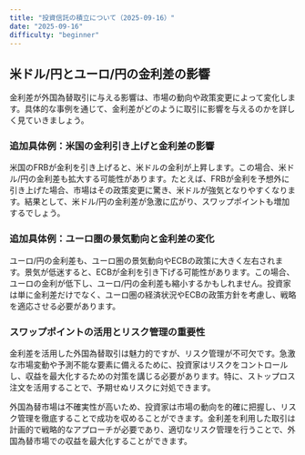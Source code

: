 ```yaml
---
title: "投資信託の積立について（2025-09-16）"
date: "2025-09-16"
difficulty: "beginner"
---
```


## 米ドル/円とユーロ/円の金利差の影響

金利差が外国為替取引に与える影響は、市場の動向や政策変更によって変化します。具体的な事例を通じて、金利差がどのように取引に影響を与えるのかを詳しく見ていきましょう。

### 追加具体例：米国の金利引き上げと金利差の影響

米国のFRBが金利を引き上げると、米ドルの金利が上昇します。この場合、米ドル/円の金利差も拡大する可能性があります。たとえば、FRBが金利を予想外に引き上げた場合、市場はその政策変更に驚き、米ドルが強気となりやすくなります。結果として、米ドル/円の金利差が急激に広がり、スワップポイントも増加するでしょう。

### 追加具体例：ユーロ圏の景気動向と金利差の変化

ユーロ/円の金利差も、ユーロ圏の景気動向やECBの政策に大きく左右されます。景気が低迷すると、ECBが金利を引き下げる可能性があります。この場合、ユーロの金利が低下し、ユーロ/円の金利差も縮小するかもしれません。投資家は単に金利差だけでなく、ユーロ圏の経済状況やECBの政策方針を考慮し、戦略を適応させる必要があります。

### スワップポイントの活用とリスク管理の重要性

金利差を活用した外国為替取引は魅力的ですが、リスク管理が不可欠です。急激な市場変動や予測不能な要素に備えるために、投資家はリスクをコントロールし、収益を最大化するための対策を講じる必要があります。特に、ストップロス注文を活用することで、予期せぬリスクに対処できます。

外国為替市場は不確実性が高いため、投資家は市場の動向を的確に把握し、リスク管理を徹底することで成功を収めることができます。金利差を利用した取引は計画的で戦略的なアプローチが必要であり、適切なリスク管理を行うことで、外国為替市場での収益を最大化することができます。
